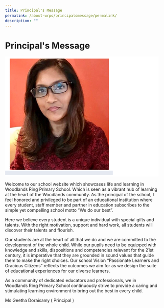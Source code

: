 ```yaml
---
title: Principal's Message
permalink: /about-wrps/principalsmessage/permalink/
description: ""
---
```

Principal's Message
===================
![](/images/msgeetha.png)


Welcome to our school website which showcases life and learning in Woodlands Ring Primary School. Which is seen as a vibrant hub of learning at the heart of the Woodlands community. As the principal of the school, I feel honored and privileged to be part of an educational institution where every student, staff member and partner in education subscribes to the simple yet compelling school motto “We do our best”.

Here we believe every student is a unique individual with special gifts and talents. With the right motivation, support and hard work, all students will discover their talents and flourish.

Our students are at the heart of all that we do and we are committed to the development of the whole child. While our pupils need to be equipped with knowledge and skills, dispositions and competencies relevant for the 21st century, it is imperative that they are grounded in sound values that guide them to make the right choices. Our school Vision “Passionate Learners and Gracious Citizens” reflects the outcomes we aim for as we design the suite of educational experiences for our diverse learners.

As a community of dedicated educators and professionals, we in Woodlands Ring Primary School continuously strive to provide a caring and stimulating learning environment to bring out the best in every child.

Ms Geetha Doraisamy
( Principal )